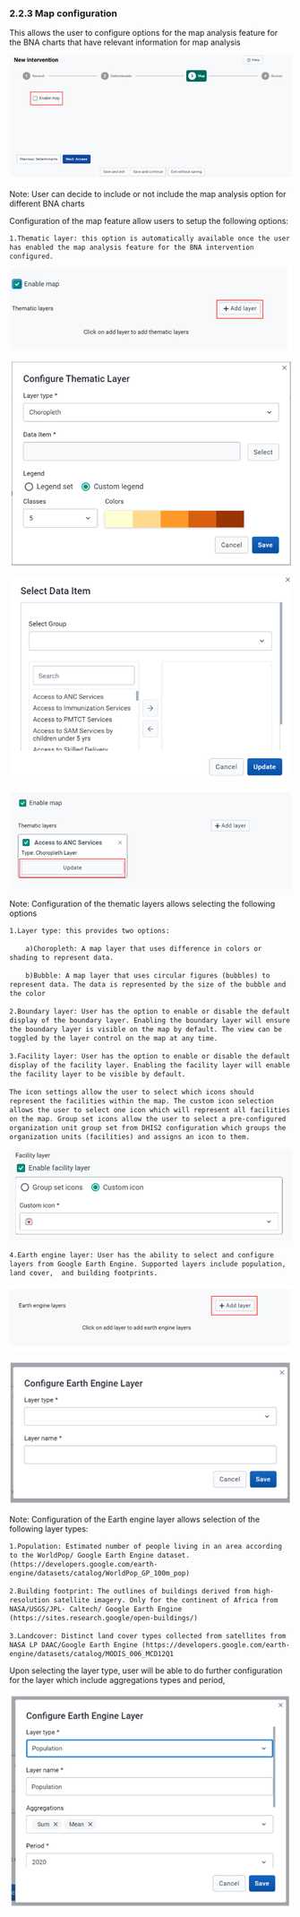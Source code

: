 ### 2.2.3 Map configuration

This allows the user to configure options for the map analysis feature for the BNA charts that have relevant information for map analysis

![Click on Search apps or Apps icon to access Apps searching option](resources/images/o.png)

Note: User can decide to include or not include the map analysis option for different BNA charts

Configuration of the map feature allow users to setup the following options:

    1.Thematic layer: this option is automatically available once the user has enabled the map analysis feature for the BNA intervention configured.

![Click on Search apps or Apps icon to access Apps searching option](resources/images/p.png)

![Click on Search apps or Apps icon to access Apps searching option](resources/images/q.png)

![Click on Search apps or Apps icon to access Apps searching option](resources/images/r.png)

![Click on Search apps or Apps icon to access Apps searching option](resources/images/s.png)

Note: Configuration of the thematic layers allows selecting the following options

    1.Layer type: this provides two options:

        a)Choropleth: A map layer that uses difference in colors or shading to represent data.

        b)Bubble: A map layer that uses circular figures (bubbles) to represent data. The data is represented by the size of the bubble and the color

    2.Boundary layer: User has the option to enable or disable the default display of the boundary layer. Enabling the boundary layer will ensure the boundary layer is visible on the map by default. The view can be toggled by the layer control on the map at any time.

    3.Facility layer: User has the option to enable or disable the default display of the facility layer. Enabling the facility layer will enable the facility layer to be visible by default.

    The icon settings allow the user to select which icons should represent the facilities within the map. The custom icon selection allows the user to select one icon which will represent all facilities on the map. Group set icons allow the user to select a pre-configured organization unit group set from DHIS2 configuration which groups the organization units (facilities) and assigns an icon to them.

![Click on Search apps or Apps icon to access Apps searching option](resources/images/t.png)

    4.Earth engine layer: User has the ability to select and configure layers from Google Earth Engine. Supported layers include population, land cover,  and building footprints.

![Click on Search apps or Apps icon to access Apps searching option](resources/images/u.png)

![Click on Search apps or Apps icon to access Apps searching option](resources/images/v.png)

Note: Configuration of the Earth engine layer allows selection of the following layer types:

    1.Population: Estimated number of people living in an area according to the WorldPop/ Google Earth Engine dataset. (https://developers.google.com/earth-engine/datasets/catalog/WorldPop_GP_100m_pop)

    2.Building footprint: The outlines of buildings derived from high-resolution satellite imagery. Only for the continent of Africa from NASA/USGS/JPL- Caltech/ Google Earth Engine  (https://sites.research.google/open-buildings/)

    3.Landcover: Distinct land cover types collected from satellites from NASA LP DAAC/Google Earth Engine (https://developers.google.com/earth-engine/datasets/catalog/MODIS_006_MCD12Q1

Upon selecting the layer type, user will be able to do further configuration for the layer which include aggregations types and period,

![Click on Search apps or Apps icon to access Apps searching option](resources/images/w.png)
